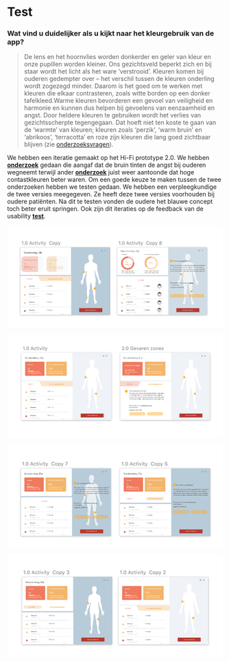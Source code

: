# Test

### Wat vind u duidelijker als u kijkt naar het kleurgebruik van de app?

> De lens en het hoornvlies worden donkerder en geler van kleur en onze pupillen worden kleiner. Ons gezichtsveld beperkt zich en bij staar wordt het licht als het ware ‘verstrooid’. Kleuren komen bij ouderen gedempter over – het verschil tussen de kleuren onderling wordt zogezegd minder. Daarom is het goed om te werken met kleuren die elkaar contrasteren, zoals witte borden op een donker tafelkleed.Warme kleuren bevorderen een gevoel van veiligheid en harmonie en kunnen dus helpen bij gevoelens van eenzaamheid en angst. Door heldere kleuren te gebruiken wordt het verlies van gezichtsscherpte tegengegaan. Dat hoeft niet ten koste te gaan van de ‘warmte’ van kleuren; kleuren zoals ‘perzik’, ‘warm bruin’ en ‘abrikoos’, ‘terracotta’ en roze zijn kleuren die lang goed zichtbaar blijven \(zie [onderzoeksvragen](/project/analyse/onderzoeksvragen/oudere-vriendelijke-ui)\).

We hebben een iteratie gemaakt op het Hi-Fi prototype 2.0. We hebben [**onderzoek**](../../analyse/onderzoeksvragen/oudere-vriendelijke-ui.md#welke-kleuren-zijn-geschikt) gedaan die aangaf dat de bruin tinten de angst bij ouderen wegneemt terwijl ander [**onderzoek**](../../analyse/onderzoeksvragen/oudere-vriendelijke-ui.md#w-3-c-richtlijnen) juist weer aantoonde dat hoge contastkleuren beter waren. Om een goede keuze te maken tussen de twee onderzoeken hebben we testen gedaan. We hebben een verpleegkundige de twee versies meegegeven. Ze heeft deze twee versies voorhouden bij oudere patiënten. Na dit te testen vonden de oudere het blauwe concept toch beter eruit springen. Ook zijn dit iteraties op de feedback van de usability [**test**](../high-fi-prototype-1.0/usability-testing/testplan.md).

![](../../.gitbook/assets/schermafbeelding-2019-01-17-om-22.09.50.png)

![](../../.gitbook/assets/schermafbeelding-2019-01-17-om-22.09.42.png)

![](../../.gitbook/assets/schermafbeelding-2019-01-17-om-22.09.57.png)

![](../../.gitbook/assets/schermafbeelding-2019-01-17-om-22.10.02.png)

